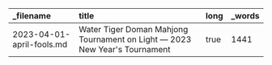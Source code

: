 | _filename                 | title                                                                      | long | _words |
| :------------------------ | :------------------------------------------------------------------------- | :--- | :----- |
| 2023-04-01-april-fools.md | Water Tiger Doman Mahjong Tournament on Light — 2023 New Year's Tournament | true | 1441   |
